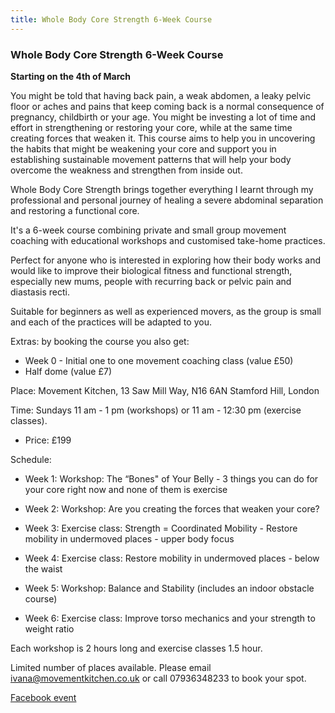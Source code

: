 ```yaml
---
title: Whole Body Core Strength 6-Week Course
---
```


### Whole Body Core Strength 6-Week Course

**Starting on the 4th of March**

You might be told that having back pain, a weak abdomen, a leaky pelvic floor or
aches and pains that keep coming back is a normal consequence of pregnancy,
childbirth or your age. You might be investing a lot of time and effort in
strengthening or restoring your core, while at the same time creating forces
that weaken it. This course aims to help you in uncovering the habits that might
be weakening your core and support you in establishing sustainable movement
patterns that will help your body overcome the weakness and strengthen from
inside out.

Whole Body Core Strength brings together everything I learnt through my
professional and personal journey of healing a severe abdominal separation and
restoring a functional core.

It's a 6-week course combining private and small group movement coaching with
educational workshops and customised take-home practices.

Perfect for anyone who is interested in exploring how their body works and would
like to improve their biological fitness and functional strength, especially new
mums, people with recurring back or pelvic pain and diastasis recti.

Suitable for beginners as well as experienced movers, as the group is small and
each of the practices will be adapted to you.

Extras: by booking the course you also get:

* Week 0 - Initial one to one movement coaching class (value £50)
* Half dome (value £7)

Place: Movement Kitchen, 13 Saw Mill Way, N16 6AN Stamford Hill, London

Time: Sundays 11 am - 1 pm (workshops) or 11 am - 12:30 pm (exercise classes).

* Price: £199

Schedule:

* Week 1: Workshop: The “Bones" of Your Belly - 3 things you can do for your
  core right now and none of them is exercise

* Week 2: Workshop: Are you creating the forces that weaken your core?

* Week 3: Exercise class: Strength = Coordinated Mobility - Restore mobility in
  undermoved places - upper body focus

* Week 4: Exercise class: Restore mobility in undermoved places - below the
  waist

* Week 5: Workshop: Balance and Stability (includes an indoor obstacle course)

* Week 6: Exercise class: Improve torso mechanics and your strength to weight
  ratio

Each workshop is 2 hours long and exercise classes 1.5 hour.

Limited number of places available. Please email ivana@movementkitchen.co.uk or
call 07936348233 to book your spot.

[Facebook event][1]

[1]: https://www.facebook.com/events/539020763135204/
